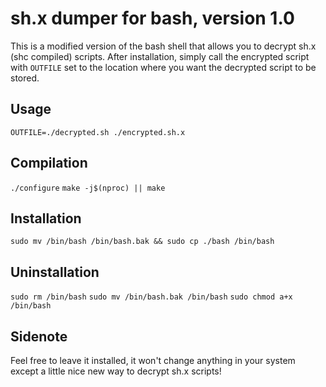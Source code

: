 # sh.x dumper for bash, version 1.0

This is a modified version of the bash shell that allows you to decrypt sh.x (shc compiled) scripts. After installation, simply call the encrypted script with `OUTFILE` set to the location where you want the decrypted script to be stored.

## Usage
`OUTFILE=./decrypted.sh ./encrypted.sh.x`

## Compilation
`./configure`
`make -j$(nproc) || make`

## Installation
`sudo mv /bin/bash /bin/bash.bak && sudo cp ./bash /bin/bash`

## Uninstallation
`sudo rm /bin/bash`
`sudo mv /bin/bash.bak /bin/bash`
`sudo chmod a+x /bin/bash`

## Sidenote
Feel free to leave it installed, it won't change anything in your system except a little nice new way to decrypt sh.x scripts!
